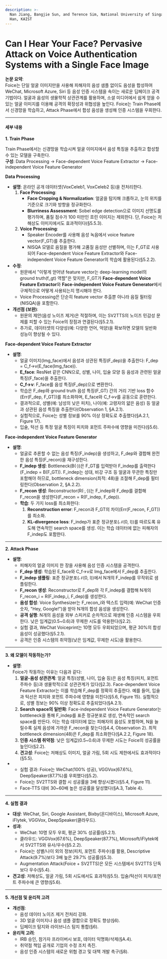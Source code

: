 ```yaml
---
description: >-
  Nan Jiang, Bangjie Sun, and Terence Sim, National University of Singapore; Jun
  Han, KAIST
---
```


# Can I Hear Your Face? Pervasive Attack on Voice Authentication Systems with a Single Face Image

**논문 요약**:\
Foice는 단일 얼굴 이미지만을 사용해 피해자의 음성 샘플 없이도 음성을 합성하여 WeChat, Microsoft Azure, Siri 등 음성 인증 시스템을 속이는 새로운 딥페이크 공격 기법이다. 얼굴과 음성의 생물학적 상관관계를 활용하며, 소셜 미디어에서 쉽게 얻을 수 있는 얼굴 이미지를 이용해 공격의 확장성과 위협성을 높인다. Foice는 Train Phase에서 신경망을 학습하고, Attack Phase에서 합성 음성을 생성해 인증 시스템을 우회한다.

***

#### **세부 내용**

**1. Train Phase**

Train Phase에서는 신경망을 학습시켜 얼굴 이미지에서 음성 특징을 추출하고 합성할 수 있는 모델을 구축한다.\
**구성**: Data Processing → Face-dependent Voice Feature Extractor → Face-independent Voice Feature Generator

**Data Processing**

* **설명**: 온라인 공개 데이터셋(VoxCeleb1, VoxCeleb2 등)을 전처리한다.
  1. **Face Processing**:
     * **Face Cropping & Normalization**: 얼굴을 탐지해 크롭하고, 눈의 위치를 기준으로 크기와 방향을 정규화한다.
     * **Blurriness Assessment**: Sobel edge detection으로 이미지 선명도를 평가하며, 품질 점수가 100 미만인 흐린 이미지는 제외한다. 단, Foice는 저해상도 이미지에서도 효과적이다(§5.5.3).
  2. **Voice Processing**:
     * Speaker Encoder를 사용해 음성 녹음에서 voice feature vector(F\_GT)를 추출한다.
     * NISQA 모델로 음질을 평가해 고품질 음성만 선별하며, 이는 F\_GT로 사용되어 Face-dependent Voice Feature Extractor와 Face-independent Voice Feature Generator의 학습에 활용된다(§5.2.2).
* **수정**:
  * 원문에서 "이렇게 얻어낸 feature vector는 deep-learning model의 ground truth(f\_gt) 역할"은 맞지만, F\_GT가 **Face-dependent Voice Feature Extractor**와 **Face-independent Voice Feature Generator**에서 구체적으로 어떻게 사용되는지 명시해야 한다.
  * Voice Processing은 단순히 feature vector 추출뿐 아니라 음질 필터링(NISQA)을 포함한다.
* **개선점 (보완)**:
  * 원문의 제안(음성 노이즈 제거)은 적절하며, 이는 SV2TTS의 노이즈 민감성 문제를 피할 수 있는 Foice의 장점과 연결된다(§5.2.1).
  * 추가로, 데이터셋의 다양성(예: 다양한 언어, 억양)을 확보하면 모델의 일반화 성능이 향상될 수 있다.

**Face-dependent Voice Feature Extractor**

* **설명**:
  * 얼굴 이미지(Img\_face)에서 음성과 상관된 특징(F\_dep)을 추출한다: F\_dep = C\_f->v(E\_face(Img\_face)).
  * **E\_face**: ResNet 같은 CNN으로, 성별, 나이, 입술 모양 등 음성과 관련된 얼굴 특징(F\_face)을 추출한다.
  * **C\_f->v**: F\_face를 음성 특징(F\_dep)으로 변환한다.
  * 학습은 F\_dep와 ground truth 음성 특징(F\_GT) 간의 거리 기반 loss 함수(Err(F\_dep, F\_GT))를 최소화하며, E\_face와 C\_f->v를 공동으로 훈련한다.
  * 결과적으로, 성별(예: 남성의 낮은 피치), 나이(예: 고령자의 얇은 음성) 등 얼굴과 상관된 음성 특징을 추출한다(Observation 1, §A.2.1).
  * 실험적으로, Foice는 성별 정보를 90% 이상 정확도로 추출했다(§A.2.1, Figure 17).
  * 입술, 턱선 등 특정 얼굴 특징이 피치와 포먼트 주파수에 영향을 미친다(§5.6).

**Face-independent Voice Feature Generator**

* **설명**:
  * 얼굴로 추론할 수 없는 음성 특징(F\_indep)을 생성하고, F\_dep와 결합해 완전한 음성 특징(F\_recon)을 재구성한다.
  * **F\_indep 생성**: Bottleneck(B(·))은 F\_GT를 입력받아 F\_indep를 출력한다(F\_indep = B(F\_GT)). F\_indep는 성대, 비강 구조 등 얼굴과 무관한 특징만 포함해야 하므로, bottleneck dimension(최적: 48)을 조절해 F\_dep를 필터링한다(Observation 2, §A.2.2).
  * **F\_recon 생성**: Reconstructor(R(·,·))는 F\_indep와 F\_dep를 결합해 F\_recon을 생성한다(F\_recon = R(F\_indep, F\_dep)).
  * **학습**: 두 가지 loss를 최소화한다:
    1. **Reconstruction error**: F\_recon과 F\_GT의 차이(Err(F\_recon, F\_GT))를 최소화.
    2. **KL-divergence loss**: F\_indep가 표준 정규분포(𝒩(0, I))를 따르도록 유도해 연속적인 search space를 생성. 이는 학습 데이터에 없는 피해자의 F\_indep도 포함한다.

***

**2. Attack Phase**

* **설명**:
  * 피해자의 얼굴 이미지 한 장을 사용해 음성 인증 시스템을 공격한다.
  * **F\_dep 생성**: 학습된 E\_face와 C\_f->v로 Img\_face에서 F\_dep를 추출한다.
  * **F\_indep 샘플링**: 표준 정규분포(𝒩(0, I))에서 N개의 F\_indep를 무작위로 샘플링한다.
  * **F\_recon 생성**: Reconstructor로 F\_dep와 각 F\_indep를 결합해 N개의 F\_recon\_i = R(F\_indep\_i, F\_dep)를 생성한다.
  * **음성 합성**: Voice Synthesizer는 F\_recon\_i와 텍스트 입력(예: WeChat 인증 숫자, "Hey, Google!")을 받아 N개의 합성 음성을 생성한다.
  * **공격 실행**: N개의 음성을 외부 스피커로 순차적으로 재생해 인증 시스템을 우회한다. 낮은 임계값(0.5\~0.6)과 무제한 시도를 악용한다(§2.2).
  * 실험 결과, WeChat Voiceprint는 10명 모두 우회되었으며, 평균 30%의 합성 음성이 성공했다(§5.2.1).
  * 공격은 인증 시스템의 취약점(낮은 임계값, 무제한 시도)을 활용한다.

***

**3. 왜 모델이 작동하는가?**

* **설명**:\
  Foice가 작동하는 이유는 다음과 같다:
  1. **얼굴-음성 상관관계**: 얼굴 특징(성별, 나이, 입술 등)은 음성 특징(피치, 포먼트 주파수 등)과 생물학적으로 상관관계가 있다(§2.3). Face-dependent Voice Feature Extractor는 이를 학습해 F\_dep를 정확히 추출한다. 예를 들어, 입술과 턱선은 피치와 포먼트 주파수에 영향을 미친다(§5.6, Figure 15). 실험적으로, 성별 정보는 90% 이상 정확도로 추출되었다(§A.2.1).
  2. **Search space의 일반화**: Face-independent Voice Feature Generator는 bottleneck을 통해 F\_indep를 표준 정규분포로 생성, 연속적인 search space를 만든다. 이는 학습 데이터에 없는 피해자의 음성도 포함하며, N을 늘릴수록 실제 음성에 가까운 F\_recon을 찾는다(§4.4, Observation 2). 최적 bottleneck dimension(48)은 F\_dep를 최소화한다(§A.2.2, Figure 18).
  3. **인증 시스템 취약점**: 낮은 임계값(0.5\~0.6)과 무제한 시도는 Foice의 성공률을 높인다(§2.2).
  4. **견고성**: Foice는 저해상도 이미지, 얼굴 가림, 5회 시도 제한에서도 효과적이다(§5.5).
*
  * 실험 결과: Foice는 WeChat(100% 성공), VGGVox(67.6%), DeepSpeaker(87.7%)를 우회했다(§5.2).
  * Foice는 SV2TTS와 결합 시 성공률을 3배 향상시켰다(§5.4, Figure 11).
  * Face-TTS 대비 30\~60배 높은 성공률을 달성했다(§A.3, Table 4).

***

**4. 실험 결과**

* **대상**: WeChat, Siri, Google Assistant, Bixby(온디바이스), Microsoft Azure, iFlytek, VGGVox, DeepSpeaker(클라우드).
* **성과**:
  * WeChat: 10명 모두 우회, 평균 30% 성공률(§5.2.1).
  * 클라우드: VGGVox(67.6%), DeepSpeaker(87.7%), Microsoft/iFlytek에서 SV2TTS와 유사/우수(§5.2.2).
  * Foice는 성별/나이 외의 정보(피치, 포먼트 주파수)를 활용, Descriptive Attack(9.7%)보다 3배 높은 29.7% 성공률(§5.3).
  * Augmentation Attack(Foice + SV2TTS)은 모든 시스템에서 SV2TTS 단독보다 우수(§5.4).
* **견고성**: 저해상도, 얼굴 가림, 5회 시도에서도 효과적(§5.5). 입술/턱선이 피치/포먼트 주파수에 큰 영향(§5.6).

***

**5. 개선점 및 윤리적 고려**

* **개선점**:
  * 음성 데이터 노이즈 제거 전처리 강화.
  * 3D 얼굴 이미지나 음성 샘플 결합으로 정확도 향상(§6).
  * 딥페이크 탐지와 라이브니스 탐지 통합(§6).
* **윤리적 고려**:
  * IRB 승인, 참가자 프라이버시 보호, 데이터 익명화/삭제(§A.4).
  * 취약점 책임 공개로 기업의 수정 조치 촉진.
  * 음성 인증 시스템의 새로운 위협 경고 및 대책 개발 촉구(§8).
